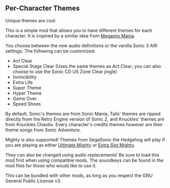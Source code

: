 Per-Character Themes
-
Unique themes are cool

This is a simple mod that allows you to have different themes for each character. It is inspired by a similar idea from [Megamix Mania](https://gamebanana.com/mods/47886).   
  
You choose between the new audio definitions or the vanilla Sonic 3 AIR settings. The following can be customized:  
  
*   Act Clear
*   Special Stage Clear (Uses the same themes as Act Clear; you can also choose to use the Sonic CD US Zone Clear jingle)  
*   Invincibility
*   Extra Life  
*   Super Theme
*   Hyper Theme  
*   Game Over
*   Speed Shoes  

By default, Sonic's themes are from Sonic Mania, Tails' themes are ripped directly from the Retro Engine version of Sonic 2, and Knuckles' themes are from Knuckles Chaotix. Every character's credits themes however are their theme songs from Sonic Adventure.  
  
Mighty is also supported! Themes from SegaSonic the Hedgehog will play if you are playing as either [Ultimate Mighty](https://gamebanana.com/mods/54268) or [Extra Slot Mighty](https://gamebanana.com/mods/336038).  
  
They can also be changed using audio replacements! Be sure to load this mod first when using compatible mods. The soundkeys can be found in the mod files for those who would like to use it.  
  
This can be bundled with other mods, as long as you respect the GNU General Public License v3.
